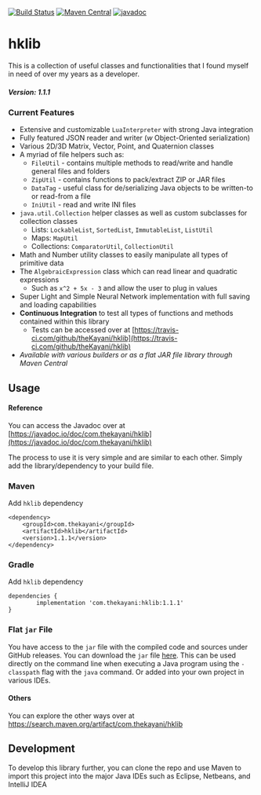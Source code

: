 [![Build Status](https://travis-ci.com/theKayani/hklib.svg?branch=main)](https://travis-ci.com/theKayani/hklib)
[![Maven Central](https://img.shields.io/maven-central/v/com.thekayani/hklib.svg?label=Maven%20Central)](https://search.maven.org/search?q=g:%22com.thekayani%22%20AND%20a:%22hklib%22)
[![javadoc](https://javadoc.io/badge2/com.thekayani/hklib/javadoc.svg)](https://javadoc.io/doc/com.thekayani/hklib)


# hklib

This is a collection of useful classes and functionalities that I found myself in need of over my years as a developer.

##### Version: 1.1.1

### Current Features
 - Extensive and customizable `LuaInterpreter` with strong Java integration
 - Fully featured JSON reader and writer (_w_ Object-Oriented serialization)
 - Various 2D/3D Matrix, Vector, Point, and Quaternion classes
 - A myriad of file helpers such as:
   - `FileUtil` - contains multiple methods to read/write and handle general files and folders
   - `ZipUtil` - contains functions to pack/extract ZIP or JAR files
   - `DataTag` - useful class for de/serializing Java objects to be written-to or read-from a file
   - `IniUtil` - read and write INI files
 - `java.util.Collection` helper classes as well as custom subclasses for collection classes
   - Lists: `LockableList`, `SortedList`, `ImmutableList`, `ListUtil`
   - Maps: `MapUtil`
   - Collections: `ComparatorUtil`, `CollectionUtil`
 - Math and Number utility classes to easily manipulate all types of primitive data
 - The `AlgebraicExpression` class which can read linear and quadratic expressions
   - Such as `x^2 + 5x - 3` and allow the user to plug in values
 - Super Light and Simple Neural Network implementation with full saving and loading capabilities
 - **Continuous Integration** to test all types of functions and methods contained within this library
   - Tests can be accessed over at [https://travis-ci.com/github/theKayani/hklib](https://travis-ci.com/github/theKayani/hklib)
 - _Available with various builders or as a flat JAR file library through Maven Central_

## Usage

#### Reference
You can access the Javadoc over at [https://javadoc.io/doc/com.thekayani/hklib](https://javadoc.io/doc/com.thekayani/hklib)

The process to use it is very simple and are similar to each other.
Simply add the library/dependency to your build file.

### Maven
Add `hklib` dependency

    <dependency>
        <groupId>com.thekayani</groupId>
        <artifactId>hklib</artifactId>
        <version>1.1.1</version>
    </dependency>

### Gradle
Add `hklib` dependency

    dependencies {
	        implementation 'com.thekayani:hklib:1.1.1'
	}

### Flat `jar` File
You have access to the `jar` file with the compiled code and sources under GitHub releases.
You can download the `jar` file [here](https://search.maven.org/artifact/com.thekayani/hklib).
This can be used directly on the command line when executing a Java program using
the `-classpath` flag with the `java` command. Or added into your own project in various
IDEs.

#### Others
You can explore the other ways over at https://search.maven.org/artifact/com.thekayani/hklib

## Development

To develop this library further, you can clone the repo and use Maven to
import this project into the major Java IDEs such as Eclipse, Netbeans, and IntelliJ IDEA
